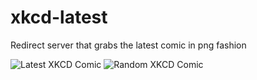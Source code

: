 # xkcd-latest

Redirect server that grabs the latest comic in png fashion

![Latest XKCD Comic](https://xkcd-latest.herokuapp.com/xkcd-latest)
![Random XKCD Comic](https://xkcd-latest.herokuapp.com/xkcd-random)
